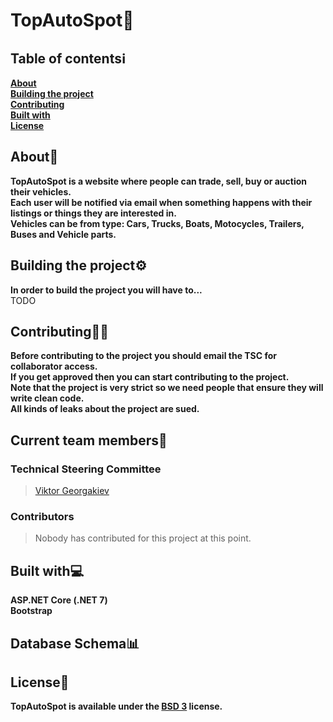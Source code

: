# TopAutoSpot🚦

## Table of contentsℹ️
<strong>[About](#about)
<br />
[Building the project](#building-the-project)
<br />
[Contributing](#contributing)
<br />
[Built with](#built-with)
<br />
[License](#license)</strong>
<br />

## About📝
<strong>
TopAutoSpot is a website where people can trade, sell, buy or auction their vehicles.
<br />
Each user will be notified via email when something happens with their listings or things they are interested in.
<br />
Vehicles can be from type: Cars, Trucks, Boats, Motocycles, Trailers, Buses and Vehicle parts.
</strong>

## Building the project⚙️
<strong>In order to build the project you will have to...</strong>
<br />
TODO

## Contributing🧑‍🔧
<strong>Before contributing to the project you should email the TSC for collaborator access.
<br />
If you get approved then you can start contributing to the project.
<br />
Note that the project is very strict so we need people that ensure they will write clean code.
<br />
All kinds of leaks about the project are sued.
</strong>

## Current team members🧑
### Technical Steering Committee
> <a href="https://github.com/viktorgkw">Viktor Georgakiev</a>

### Contributors
> Nobody has contributed for this project at this point.

## Built with💻
<strong>ASP.NET Core (.NET 7)</strong>
<br />
<strong>Bootstrap</strong>

## Database Schema📊
<a href="https://github.com/viktorgkw/TopAutoSpot/blob/main/Content/App%20Database%20Schema.jpg"></a>

## License📃
<strong>TopAutoSpot is available under the <a href="https://choosealicense.com/licenses/bsd-3-clause/">BSD 3</a> license.</strong>
